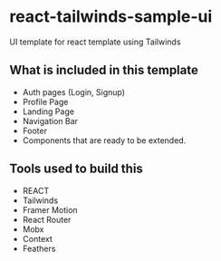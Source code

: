# react-tailwinds-sample-ui

UI template for react template using Tailwinds

## What is included in this template

- Auth pages (Login, Signup)
- Profile Page
- Landing Page
- Navigation Bar
- Footer
- Components that are ready to be extended.

## Tools used to build this

- REACT
- Tailwinds
- Framer Motion
- React Router
- Mobx
- Context
- Feathers
